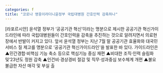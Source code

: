 ```yaml
---
categories: f
title: "코로나 영웅이라더니윤정부 국립대병원 간호인력 감축하나"
---
```

[라포르시안] 윤석열 정부가 ‘공공기관 혁신’이라는 명분으로 제시한 공공기관 혁신가이드라인에 따라 국립대병원들이 간호인력을 감축을 추진하는 것으로 알려지면서 의료현장에서 반발이 커지고 있다. 앞서 윤석열 정부는 지난 7월 말 공공기관 효율화와 대국민서비스 질 제고를 명분으로 ‘공공기관 혁신가이드라인&#39;을 발표한 바 있다. 가이드라인은 ▲민간경합·비핵심 기능 축소 등으로 핵심기능 중심 재편 ▲비대한 조직·인력 슬림화 및‘23년도 정원 감축 ▲인건비·경상경비 절감 및 직무·성과중심 보수체계 개편 ▲불요불급한 자산 매각 및 부실 출